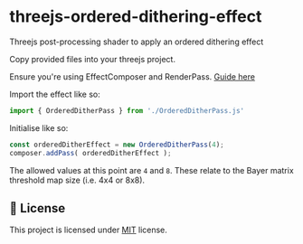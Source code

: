 # threejs-ordered-dithering-effect
Threejs post-processing shader to apply an ordered dithering effect

Copy provided files into your threejs project.

Ensure you're using EffectComposer and RenderPass.
[Guide here](https://threejs.org/docs/#manual/en/introduction/How-to-use-post-processing)

Import the effect like so:
```js
import { OrderedDitherPass } from './OrderedDitherPass.js'
```

Initialise like so:
```js
const orderedDitherEffect = new OrderedDitherPass(4);
composer.addPass( orderedDitherEffect );
```

The allowed values at this point are `4` and `8`.
These relate to the Bayer matrix threshold map size (i.e. 4x4 or 8x8).

## :pencil: License

This project is licensed under [MIT](https://opensource.org/licenses/MIT) license.
